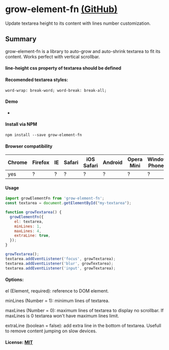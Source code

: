 # grow-element-fn [(GitHub)](https://github.com/Snowshield/grow-element-fn)

Update textarea height to its content with lines number customization.


## Summary
grow-element-fn is a library to auto-grow and auto-shrink textarea to fit its content. Works perfect with vertical scrollbar.

#### line-height css property of textarea should be defined ####

#### Recomended textarea styles: ####

`
word-wrap: break-word;
word-break: break-all;
`


#### Demo

-

#### Install via NPM
```
npm install --save grow-element-fn
```

#### Browser compatibility

Chrome | Firefox | IE | Safari | iOS Safari | Android | Opera Mini | Windows Phone IE
------ | --------|----|--------|------------|---------|------------|------------------
yes    | ?     | ?  | ?    | ?        | ?       | ?          | ?

#### Usage

```javascript
import growElementFn from 'grow-element-fn';
const textarea = document.getElementById("my-textarea");

function growTextarea() {
  growElementFn({
    el: textarea,
    minLines: 1,
    maxLines: 4,
    extraLine: true,
  });
}

growTextarea();
textarea.addEventListener('focus', growTextarea);
textarea.addEventListener('blur', growTextarea);
textarea.addEventListener('input', growTextarea);
```


#### Options:

el (Element, required): reference to DOM element.

minLines (Number = 1): minimum lines of textarea.

maxLines (Number = 0): maximum lines of textarea to display no scrollbar. If maxLines is 0 textarea won't have maximum lines limit.

extraLine (boolean = false): add extra line in the bottom of textarea. Usefull to remove content jumping on slow devices.


#### License: [MIT](http://www.opensource.org/licenses/mit-license.php)
